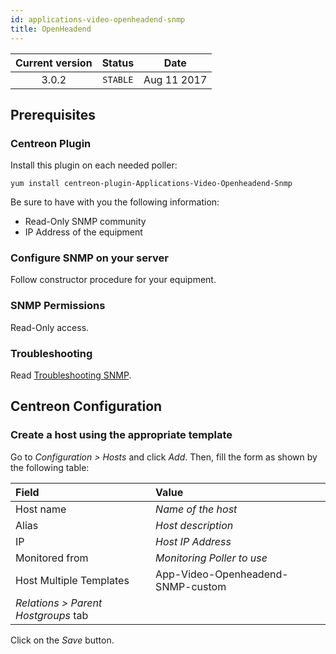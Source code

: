 ```yaml
---
id: applications-video-openheadend-snmp
title: OpenHeadend
---
```


| Current version | Status | Date |
| :-: | :-: | :-: |
| 3.0.2 | `STABLE` | Aug 11 2017 |

## Prerequisites

### Centreon Plugin

Install this plugin on each needed poller:

``` shell
yum install centreon-plugin-Applications-Video-Openheadend-Snmp
```

Be sure to have with you the following information:

  - Read-Only SNMP community
  - IP Address of the equipment

### Configure SNMP on your server

Follow constructor procedure for your equipment.

### SNMP Permissions

Read-Only access.

### Troubleshooting

Read [Troubleshooting SNMP](https://documentation.centreon.com/docs/centreon-plugins/en/latest/user/guide.html#snmp).

## Centreon Configuration

### Create a host using the appropriate template

Go to *Configuration \> Hosts* and click *Add*. Then, fill the form as shown by the following table:

| Field                                | Value                             |
| :----------------------------------- | :-------------------------------- |
| Host name                            | *Name of the host*                |
| Alias                                | *Host description*                |
| IP                                   | *Host IP Address*                 |
| Monitored from                       | *Monitoring Poller to use*        |
| Host Multiple Templates              | App-Video-Openheadend-SNMP-custom |
| *Relations \> Parent Hostgroups* tab |                                   |

Click on the *Save* button.


